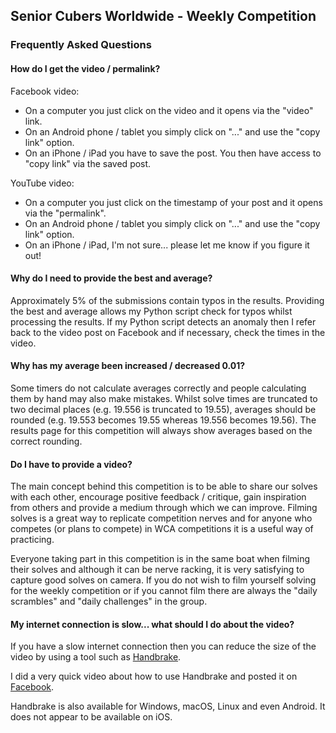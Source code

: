 ## Senior Cubers Worldwide - Weekly Competition

### Frequently Asked Questions

#### How do I get the video / permalink?

Facebook video:

- On a computer you just click on the video and it opens via the "video" link.
- On an Android phone / tablet you simply click on "..." and use the "copy link" option.
- On an iPhone / iPad you have to save the post. You then have access to "copy link" via the saved post.

YouTube video:

- On a computer you just click on the timestamp of your post and it opens via the "permalink".
- On an Android phone / tablet you simply click on "..." and use the "copy link" option.
- On an iPhone / iPad, I'm not sure... please let me know if you figure it out!

#### Why do I need to provide the best and average?

Approximately 5% of the submissions contain typos in the results. Providing the best and average allows my Python script check for typos whilst processing the results. If my Python script detects an anomaly then I refer back to the video post on Facebook and if necessary, check the times in the video.

#### Why has my average been increased / decreased 0.01?

Some timers do not calculate averages correctly and people calculating them by hand may also make mistakes. Whilst solve times are truncated to two decimal places (e.g. 19.556 is truncated to 19.55), averages should be rounded (e.g. 19.553 becomes 19.55 whereas 19.556 becomes 19.56). The results page for this competition will always show averages based on the correct rounding.

#### Do I have to provide a video?

The main concept behind this competition is to be able to share our solves with each other, encourage positive feedback / critique, gain inspiration from others and provide a medium through which we can improve. Filming solves is a great way to replicate competition nerves and for anyone who competes (or plans to compete) in WCA competitions it is a useful way of practicing.

Everyone taking part in this competition is in the same boat when filming their solves and although it can be nerve racking, it is very satisfying to capture good solves on camera. If you do not wish to film yourself solving for the weekly competition or if you cannot film there are always the "daily scrambles" and "daily challenges" in the group.

#### My internet connection is slow... what should I do about the video?

If you have a slow internet connection then you can reduce the size of the video by using a tool such as [Handbrake](https://handbrake.fr/).

I did a very quick video about how to use Handbrake and posted it on [Facebook](https://www.facebook.com/groups/1604105099735401/permalink/2168677073278198/).

Handbrake is also available for Windows, macOS, Linux and even Android. It does not appear to be available on iOS.



<!-- Global site tag (gtag.js) - Google Analytics -->

<script async src="https://www.googletagmanager.com/gtag/js?id=UA-86348435-3"></script>
<script>window.dataLayer = window.dataLayer || []; function gtag() {dataLayer.push(arguments);} gtag('js', new Date()); gtag('config', 'UA-86348435-3');</script>
